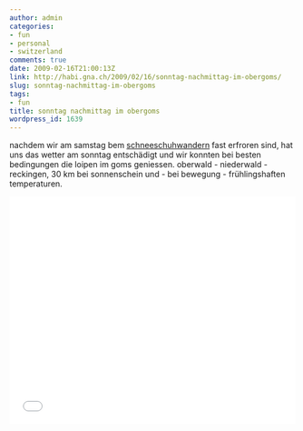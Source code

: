 ```yaml
---
author: admin
categories:
- fun
- personal
- switzerland
comments: true
date: 2009-02-16T21:00:13Z
link: http://habi.gna.ch/2009/02/16/sonntag-nachmittag-im-obergoms/
slug: sonntag-nachmittag-im-obergoms
tags:
- fun
title: sonntag nachmittag im obergoms
wordpress_id: 1639
---
```


nachdem wir am samstag bem [schneeschuhwandern](http://www.flickr.com/photos/habi/sets/72157613951894990/) fast erfroren sind, hat uns das wetter am sonntag entschädigt und wir konnten bei besten bedingungen die loipen im goms geniessen. oberwald - niederwald - reckingen, 30 km bei sonnenschein und - bei bewegung - frühlingshaften temperaturen.

<iframe class="gpsies" src="//www.gpsies.com/mapOnly.do?fileId=jzgdbibgchoklwsg" width="100%" height="400" frameborder="0" scrolling="no" marginheight="0" marginwidth="0"></iframe>
